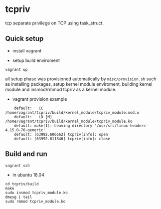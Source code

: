 # tcpriv
tcp separate privilege on TCP using task_struct.

## Quick setup

- install vagrant

- setup build enviroment

```
vagrant up
```

all setup phase was provisioned automatically by `misc/provision.sh` such as installing packages, setup kernel module enviroment, building kernel module and insmod/rmmod tcpriv as a kernel module.

- vagrant provision example

```
    default:   CC      /home/vagrant/tcpriv/build/kernel_module/tcpriv_module.mod.o
    default:   LD [M]  /home/vagrant/tcpriv/build/kernel_module/tcpriv_module.ko
    default: make[1]: Leaving directory '/usr/src/linux-headers-4.15.0-76-generic'
    default: [63992.606662] tcpriv[info]: open
    default: [63992.611846] tcpriv[info]: close
```


## Build and run

```
vagrant ssh
```

- in ubuntu 18.04

```
cd tcpriv/build
make
sudo insmod tcpriv_module.ko
dmesg | tail
sudo rmmod tcpriv_module.ko
```
